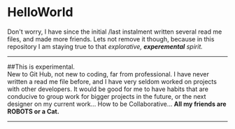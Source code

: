 
# HelloWorld
Don't worry, I have since the initial /last instalment written several read me files, and made more friends.
Lets not remove it though, because in this repository I am staying true to that _explorative, __experemental__ spirit._


***
##This is experimental.  
New to Git Hub, not new to coding, far from professional.
I have never written a read me file before, and I have very seldom worked on projects with other developers.
It would be good for me to have habits that are conducive to group work for bigger projects in the future, or the next designer on my current work... How to be Collaborative...
__All my friends are ROBOTS or a Cat.__


***


